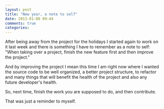 ```yaml
---
layout: post
title: "New year, a note to self"
date: 2013-01-08 09:44
comments: true
categories: 
---
```

After being away from the project for the holidays I started again to work on it
last week and there is something I have to remember as a note to self: "When taking
over a project, finish the new feature first and then improve the project."

And by improving the project I mean this time I am right now where I wanted the
source code to be well organized, a better project structure, to refactor and many
things that will benefit the health of the project and also any future developer's
health.

So, next time, finish the work you are supposed to do, and then contribute.

That was just a reminder to myself.